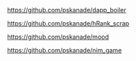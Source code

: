 https://github.com/pskanade/dapp_boiler

https://github.com/pskanade/hRank_scrap

https://github.com/pskanade/mood

https://github.com/pskanade/nim_game